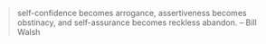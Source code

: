 
> self-confidence becomes arrogance, assertiveness becomes obstinacy, and self-assurance becomes reckless abandon. – Bill Walsh
